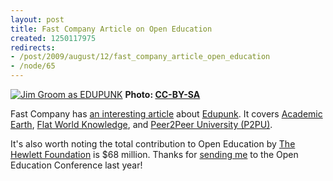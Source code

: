 ```yaml
--- 
layout: post
title: Fast Company Article on Open Education
created: 1250117975
redirects:
- /post/2009/august/12/fast_company_article_open_education
- /node/65
---
```

<a href="http://www.flickr.com/photos/bionicteaching/2533948716/"><img src="http://farm3.static.flickr.com/2417/2533948716_ab180179c4.jpg" alt="Jim Groom as EDUPUNK"/></a>
<strong>Photo: <a href="http://www.flickr.com/photos/bionicteaching/2533948716">CC-BY-SA</a></strong>

Fast Company has <a href="http://www.fastcompany.com/magazine/138/who-needs-harvard.html">an interesting article</a> about <a href="http://en.wikipedia.org/wiki/Edupunk">Edupunk</a>. It covers <a href="http://academicearth.org/">Academic Earth</a>, <a href="http://www.flatworldknowledge.com">Flat World Knowledge</a>, and <a href="http://p2pu.org">Peer2Peer University (P2PU)</a>.

It's also worth noting the total contribution to Open Education by <a href="http://www.hewlett.org/">The Hewlett Foundation</a> is $68 million. Thanks for <a href="http://www.johndbritton.com/post/2009/february/04/open_education_2008_celebrating_ten_years_open_content">sending me</a> to the Open Education Conference last year!
